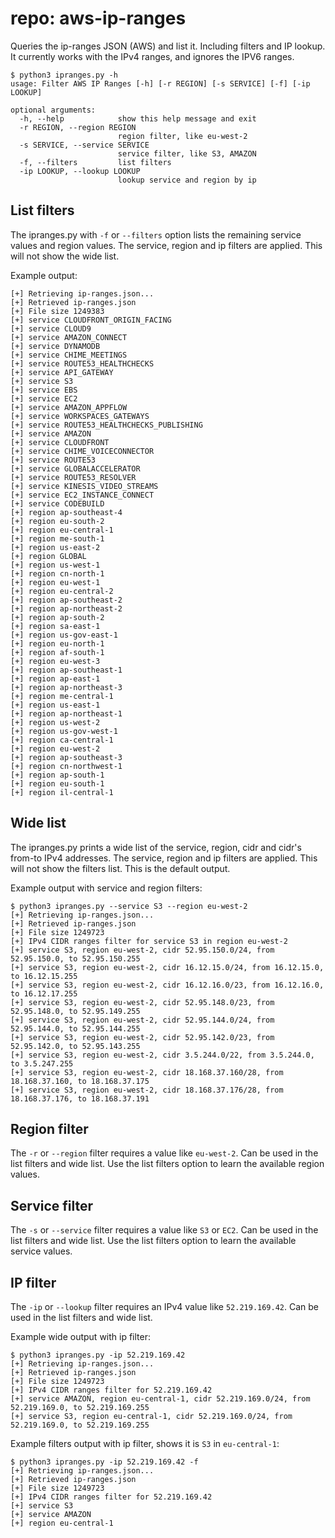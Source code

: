 # repo: aws-ip-ranges
Queries the ip-ranges JSON (AWS) and list it. Including filters and IP lookup.
It currently works with the IPv4 ranges, and ignores the IPV6 ranges.

```
$ python3 ipranges.py -h
usage: Filter AWS IP Ranges [-h] [-r REGION] [-s SERVICE] [-f] [-ip LOOKUP]

optional arguments:
  -h, --help            show this help message and exit
  -r REGION, --region REGION
                        region filter, like eu-west-2
  -s SERVICE, --service SERVICE
                        service filter, like S3, AMAZON
  -f, --filters         list filters
  -ip LOOKUP, --lookup LOOKUP
                        lookup service and region by ip
```


## List filters

The ipranges.py with `-f` or `--filters` option lists the remaining service values and region values.
The service, region and ip filters are applied.
This will not show the wide list.

Example output:
```
[+] Retrieving ip-ranges.json...
[+] Retrieved ip-ranges.json
[+] File size 1249383
[+] service CLOUDFRONT_ORIGIN_FACING
[+] service CLOUD9
[+] service AMAZON_CONNECT
[+] service DYNAMODB
[+] service CHIME_MEETINGS
[+] service ROUTE53_HEALTHCHECKS
[+] service API_GATEWAY
[+] service S3
[+] service EBS
[+] service EC2
[+] service AMAZON_APPFLOW
[+] service WORKSPACES_GATEWAYS
[+] service ROUTE53_HEALTHCHECKS_PUBLISHING
[+] service AMAZON
[+] service CLOUDFRONT
[+] service CHIME_VOICECONNECTOR
[+] service ROUTE53
[+] service GLOBALACCELERATOR
[+] service ROUTE53_RESOLVER
[+] service KINESIS_VIDEO_STREAMS
[+] service EC2_INSTANCE_CONNECT
[+] service CODEBUILD
[+] region ap-southeast-4
[+] region eu-south-2
[+] region eu-central-1
[+] region me-south-1
[+] region us-east-2
[+] region GLOBAL
[+] region us-west-1
[+] region cn-north-1
[+] region eu-west-1
[+] region eu-central-2
[+] region ap-southeast-2
[+] region ap-northeast-2
[+] region ap-south-2
[+] region sa-east-1
[+] region us-gov-east-1
[+] region eu-north-1
[+] region af-south-1
[+] region eu-west-3
[+] region ap-southeast-1
[+] region ap-east-1
[+] region ap-northeast-3
[+] region me-central-1
[+] region us-east-1
[+] region ap-northeast-1
[+] region us-west-2
[+] region us-gov-west-1
[+] region ca-central-1
[+] region eu-west-2
[+] region ap-southeast-3
[+] region cn-northwest-1
[+] region ap-south-1
[+] region eu-south-1
[+] region il-central-1
```

## Wide list 

The ipranges.py prints a wide list of the service, region, cidr and cidr's from-to IPv4 addresses.
The service, region and ip filters are applied.
This will not show the filters list.
This is the default output.

Example output with service and region filters:
```
$ python3 ipranges.py --service S3 --region eu-west-2
[+] Retrieving ip-ranges.json...
[+] Retrieved ip-ranges.json
[+] File size 1249723
[+] IPv4 CIDR ranges filter for service S3 in region eu-west-2
[+] service S3, region eu-west-2, cidr 52.95.150.0/24, from 52.95.150.0, to 52.95.150.255
[+] service S3, region eu-west-2, cidr 16.12.15.0/24, from 16.12.15.0, to 16.12.15.255
[+] service S3, region eu-west-2, cidr 16.12.16.0/23, from 16.12.16.0, to 16.12.17.255
[+] service S3, region eu-west-2, cidr 52.95.148.0/23, from 52.95.148.0, to 52.95.149.255
[+] service S3, region eu-west-2, cidr 52.95.144.0/24, from 52.95.144.0, to 52.95.144.255
[+] service S3, region eu-west-2, cidr 52.95.142.0/23, from 52.95.142.0, to 52.95.143.255
[+] service S3, region eu-west-2, cidr 3.5.244.0/22, from 3.5.244.0, to 3.5.247.255
[+] service S3, region eu-west-2, cidr 18.168.37.160/28, from 18.168.37.160, to 18.168.37.175
[+] service S3, region eu-west-2, cidr 18.168.37.176/28, from 18.168.37.176, to 18.168.37.191
```

## Region filter

The `-r` or `--region` filter requires a value like `eu-west-2`.
Can be used in the list filters and wide list.
Use the list filters option to learn the available region values.

## Service filter

The `-s` or `--service` filter requires a value like `S3` or `EC2`.
Can be used in the list filters and wide list.
Use the list filters option to learn the available service values.

## IP filter

The `-ip` or `--lookup` filter requires an IPv4 value like `52.219.169.42`.
Can be used in the list filters and wide list.

Example wide output with ip filter:
```
$ python3 ipranges.py -ip 52.219.169.42
[+] Retrieving ip-ranges.json...
[+] Retrieved ip-ranges.json
[+] File size 1249723
[+] IPv4 CIDR ranges filter for 52.219.169.42
[+] service AMAZON, region eu-central-1, cidr 52.219.169.0/24, from 52.219.169.0, to 52.219.169.255
[+] service S3, region eu-central-1, cidr 52.219.169.0/24, from 52.219.169.0, to 52.219.169.255
```

Example filters output with ip filter, shows it is `S3` in `eu-central-1`:
```
$ python3 ipranges.py -ip 52.219.169.42 -f
[+] Retrieving ip-ranges.json...
[+] Retrieved ip-ranges.json
[+] File size 1249723
[+] IPv4 CIDR ranges filter for 52.219.169.42
[+] service S3
[+] service AMAZON
[+] region eu-central-1
```
